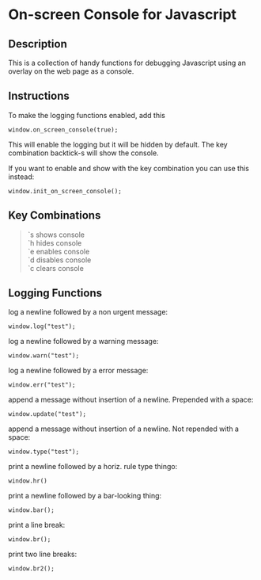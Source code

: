 # On-screen Console for Javascript

## Description

This is a collection of handy functions for debugging Javascript using an overlay
on the web page as a console. 

## Instructions 

To make the logging functions enabled, add this

    window.on_screen_console(true);

This will enable the logging but it will be hidden by default. The key combination
backtick-s will show the console. 

If you want to enable and show with the key combination you can use this instead:

    window.init_on_screen_console();
    
## Key Combinations

>\`s shows console  
>\`h hides console  
>\`e enables console  
>\`d disables console  
>\`c clears console  

## Logging Functions

log a newline followed by a non urgent message:

    window.log("test");

log a newline followed by a warning message:

    window.warn("test");

log a newline followed by a error message:

    window.err("test"); 

append a message without insertion of a newline. Prepended with a space:

    window.update("test"); 

append a message without insertion of a newline. Not repended with a space:

    window.type("test");

print a newline followed by a horiz. rule type thingo:

    window.hr()

print a newline followed by a bar-looking thing:

    window.bar();

print a line break:

    window.br();

print two line breaks:

    window.br2();
